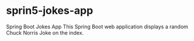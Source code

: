 # sprin5-jokes-app
Spring Boot Jokes App
This Spring Boot web application displays a random Chuck Norris Joke on the index.

